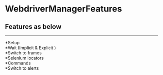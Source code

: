 # WebdriverManagerFeatures
## Features as below 
-----------------------------------------
*Setup\
*Wait (Implicit & Explicit )\
*Switch to frames\
*Selenium locators\
*Commands\
*Switch to alerts
